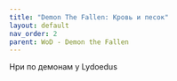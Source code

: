 ```yaml
---
title: "Demon The Fallen: Кровь и песок"
layout: default
nav_order: 2
parent: WoD - Demon the Fallen
---
```

Нри по демонам у Lydoedus
